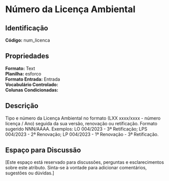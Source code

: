 # Número da Licença Ambiental

## Identificação
**Código:** num_licenca

## Propriedades
**Formato:** Text  
**Planilha:** esforco  
**Formato Entrada:** Entrada  
**Vocabulário Controlado:**   
**Colunas Condicionadas:**   

## Descrição
Tipo e número da Licença Ambiental no formato (LXX xxxx/xxxx - número licença / Ano) seguida da sua versão, renovação ou retificação. Formato sugerido NNN/AAAA. Exemplos: LO 004/2023 - 3ª Retificação; LPS 004/2023 - 2ª Renovação; LP 004/2023 - 1ª Renovação - 3ª Retificação.

## Espaço para Discussão
[Este espaço está reservado para discussões, perguntas e esclarecimentos sobre este atributo. Sinta-se à vontade para adicionar comentários, sugestões ou dúvidas.]
